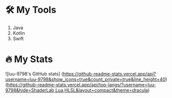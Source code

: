 # 🛠 My Tools
1. Java
2. Kotlin
3. Swift

# 🔥 My Stats
![luu-9798's GitHub stats]
(https://github-readme-stats.vercel.app/api?username=luu-9798&show_icons=true&count_private=true&line_height=40)
(https://github-readme-stats.vercel.app/api/top-langs/?username=luu-9798&hide=ShaderLab,Lua,HLSL&layout=compact&theme=dracula)
